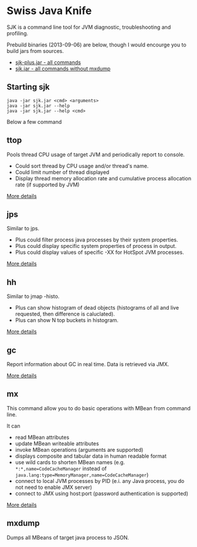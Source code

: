 Swiss Java Knife
=========

SJK is a command line tool for JVM diagnostic, troubleshooting and profiling.


Prebuild binaries (2013-09-06) are below, though I would encourge you to build jars from sources.
- [sjk-plus.jar - all commands](https://github.com/aragozin/jvm-tools/blob/downloads/sjk-plus-0.1-2013-09-06.jar?raw=true)
- [sjk.jar - all commands without mxdump](https://github.com/aragozin/jvm-tools/blob/downloads/sjk-0.1-2013-09-06.jar?raw=true)


Starting sjk
----

    java -jar sjk.jar <cmd> <arguments>
    java -jar sjk.jar --help
    java -jar sjk.jar --help <cmd>

Below a few command

ttop
----

Pools thread CPU usage of target JVM and periodically report to console.

 - Could sort thread by CPU usage and/or thread's name.
 - Could limit number of thread displayed
 - Display thread memory allocation rate and cumulative process allocation rate (if supported by JVM)

[More details](sjk-core/COMMANDS.md#ttop-command)

jps
----

Similar to jps. 

- Plus could filter process java processes by their system properties.
- Plus could display specific system properties of process in output.
- Plus could display values of specific -XX for HotSpot JVM processes. 
 
[More details](sjk-core/COMMANDS.md#jps-command)

hh
----

Similar to jmap -histo.

- Plus can show histogram of dead objects (histograms of all and live requested, then difference is caluclated).
- Plus can show N top buckets in histogram.

[More details](sjk-core/COMMANDS.md#hh-command)

gc
-----

Report information about GC in real time. Data is retrieved via JMX.

[More details](sjk-core/COMMANDS.md#gc-command)

mx
-----

This command allow you to do basic operations with MBean from command line.

It can
- read MBean attributes
- update MBean writeable attributes
- invoke MBean operations (arguments are supported)
- displays composite and tabular data in human readable format
- use wild cards to shorten MBean names (e.g. `*:*,name=CodeCacheManager` instead of `java.lang:type=MemoryManager,name=CodeCacheManager`)
- connect to local JVM processes by PID (e.i. any Java process, you do not need to enable JMX server)
- connect to JMX using host:port (password authentication is supported)

[More details](sjk-core/COMMANDS.md#mx-command)

mxdump
-----

Dumps all MBeans of target java process to JSON.
